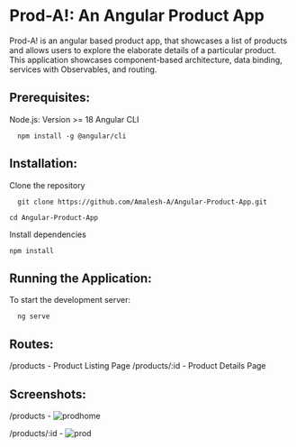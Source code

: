 # Prod-A!: An Angular Product App

Prod-A! is an angular based product app, that showcases a list of products and allows users to explore the elaborate details of a particular product. This application showcases component-based architecture, data binding, services with Observables, and routing.


## Prerequisites:


Node.js:  Version >= 18 
Angular CLI

	  npm install -g @angular/cli

## Installation:

Clone the repository

	  git clone https://github.com/Amalesh-A/Angular-Product-App.git
  
    cd Angular-Product-App

Install dependencies

    npm install

## Running the Application:

To start the development server:

	  ng serve

## Routes:

/products - Product Listing Page
/products/:id - Product Details Page




## Screenshots:

/products -
![prodhome](https://github.com/user-attachments/assets/c849b3dc-4f4f-4764-b6c5-24e4a234afca)


/products/:id - 
![prod](https://github.com/user-attachments/assets/1f630913-1ebc-4468-bd5a-a66b4a2578a2)



